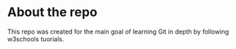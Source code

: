 # About the repo

This repo was created for the main goal of learning Git in depth by following w3schools tuorials.
